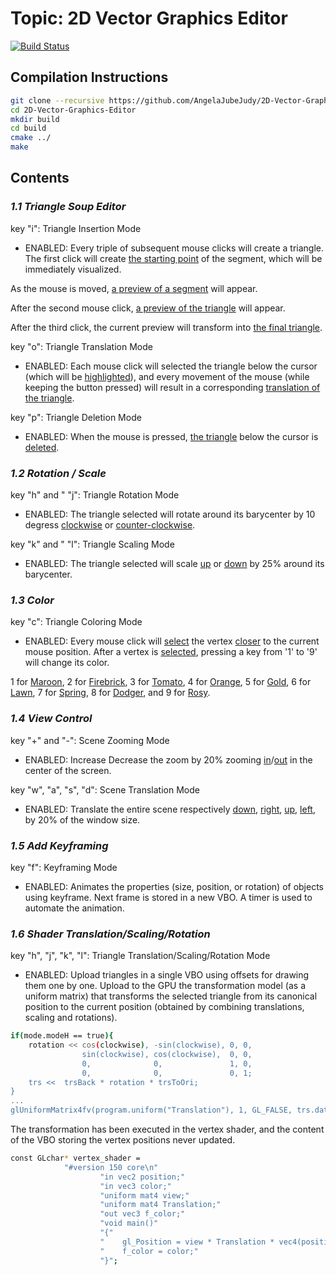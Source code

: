 # Topic: 2D Vector Graphics Editor

[![Build Status](https://travis-ci.com/NYUGraphics/assignment2-AngelaJubeJudy.svg?token=sppqB6eFKVufzLrtS82k&branch=master)](https://travis-ci.com/NYUGraphics/assignment2-AngelaJubeJudy)

## Compilation Instructions

```bash
git clone --recursive https://github.com/AngelaJubeJudy/2D-Vector-Graphics-Editor
cd 2D-Vector-Graphics-Editor
mkdir build
cd build
cmake ../ 
make
```

## Contents
### *1.1 Triangle Soup Editor*

key "i": Triangle Insertion Mode
* ENABLED: Every triple of subsequent mouse clicks will create a triangle. 
The first click will create [the starting point](/screenshots/1.1_preview_StartingPoint.png) of the segment, which will be immediately visualized. 
 
As the mouse is moved, [a preview of a segment](/screenshots/1.1_preview_Segment.png) will appear.

After the second mouse click, [a preview of the triangle](/screenshots/1.1_preview_Triangle.png) will appear.

After the third click, the current preview will transform into [the final triangle](/screenshots/1.1_TriangleInsertionMode.PNG).

key "o": Triangle Translation Mode
* ENABLED: Each mouse click will selected the triangle below the cursor (which will be [highlighted](/screenshots/1.1_TriangleTranslationMode_highlight.PNG)), 
and every movement of the mouse (while keeping the button pressed) will result in a corresponding [translation of the triangle](/screenshots/1.1_TriangleTranslationMode_translate.PNG). 

key "p": Triangle Deletion Mode
*  ENABLED: When the mouse is pressed, [the triangle](/screenshots/1.1_TriangleDeletionMode_1.PNG) below the cursor is [deleted](/screenshots/1.1_TriangleDeletionMode_2.PNG).

### *1.2 Rotation / Scale*

key "h" and " "j": Triangle Rotation Mode
* ENABLED: The triangle selected will rotate around its barycenter by 10 degress [clockwise](/screenshots/1.2_TriangleRotationClockwise.PNG) or [counter-clockwise](/screenshots/1.2_TriangleRotationCounterclockwise.PNG). 

key "k" and " "l": Triangle Scaling Mode
* ENABLED: The triangle selected will scale [up](/screenshots/1.2_TriangleScaleUp.PNG) or [down](/screenshots/1.2_TriangleScaleDown.PNG) by 25% around its barycenter. 

### *1.3 Color*

key "c": Triangle Coloring Mode
* ENABLED: Every mouse click will [select](/screenshots/1.3_tri1-color9-v2.PNG) the vertex [closer](/screenshots/1.3_tri1-color9-v3.PNG) to the current mouse position. 
After a vertex is [selected](/screenshots/1.3_tri2-color9-v3.PNG), pressing a key from '1' to '9' will change its color. 

1 for [Maroon](/screenshots/1.3_tri1-color1.PNG), 2 for [Firebrick](/screenshots/1.3_tri1-color2.PNG), 3 for [Tomato](/screenshots/1.3_tri1-color3.PNG), 
4 for [Orange](/screenshots/1.3_tri1-color4.PNG), 5 for [Gold](/screenshots/1.3_tri1-color5.PNG), 6 for [Lawn](/screenshots/1.3_tri1-color6.PNG), 
7 for [Spring](/screenshots/1.3_tri1-color7.PNG), 8 for [Dodger](/screenshots/1.3_tri1-color8.PNG), and 9 for [Rosy](/screenshots/1.3_tri1-color9.PNG).  
           
### *1.4 View Control*

key "+" and "-": Scene Zooming Mode
* ENABLED: Increase Decrease the zoom by 20% zooming [in](/screenshots/1.4_ZoomIn.PNG)/[out](/screenshots/1.4_ZoomOut.PNG) in the center of the screen. 

key "w", "a", "s", "d": Scene Translation Mode
* ENABLED: Translate the entire scene respectively [down](/screenshots/1.4_ViewControl_w-2.PNG), [right](/screenshots/1.4_ViewControl_a-2.PNG), [up](/screenshots/1.4_ViewControl_s-2.PNG), [left](/screenshots/1.4_ViewControl_d-2.PNG), by 20% of the window size.

### *1.5 Add Keyframing*

key "f": Keyframing Mode
* ENABLED: Animates the properties (size, position, or rotation) of objects using keyframe. 
Next frame is stored in a new VBO. 
A timer is used to automate the animation. 

### *1.6 Shader Translation/Scaling/Rotation*

key "h", "j", "k", "l": Triangle Translation/Scaling/Rotation Mode

* ENABLED: Upload triangles in a single VBO using offsets for drawing them one by one. 
Upload to the GPU the transformation model (as a uniform matrix) that transforms the selected triangle from its canonical position to the current position (obtained by combining translations, scaling and rotations). 

```bash
if(mode.modeH == true){
    rotation << cos(clockwise), -sin(clockwise), 0, 0,
                sin(clockwise), cos(clockwise),  0, 0,
                0,              0,               1, 0,
                0,              0,               0, 1;
    trs <<  trsBack * rotation * trsToOri;
}
...
glUniformMatrix4fv(program.uniform("Translation"), 1, GL_FALSE, trs.data());
```

The transformation has been executed in the vertex shader, and the content of the VBO storing the vertex positions never updated.

```bash
const GLchar* vertex_shader =
            "#version 150 core\n"
                    "in vec2 position;"
                    "in vec3 color;"
                    "uniform mat4 view;"
                    "uniform mat4 Translation;"
                    "out vec3 f_color;"
                    "void main()"
                    "{"
                    "    gl_Position = view * Translation * vec4(position, 0.0, 1.0);"
                    "    f_color = color;"
                    "}";
```
